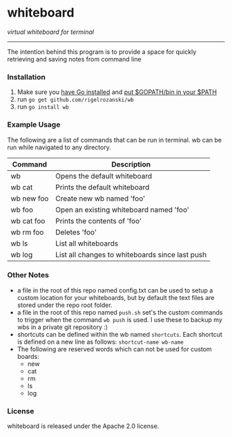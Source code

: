 # whiteboard

_virtual whiteboard for terminal_

---

The intention behind this program is to provide a space for quickly retrieving
and saving notes from command line

### Installation

1. Make sure you [have Go installed][1] and [put $GOPATH/bin in your $PATH][2]
2. run `go get github.com/rigelrozanski/wb`
3. run `go install wb`

[1]: https://golang.org/doc/install
[2]: https://github.com/tendermint/tendermint/wiki/Setting-GOPATH 
[3]: https://github.com/spf13/cobra#installing

###  Example Usage

The following are a list of commands that can be run in terminal. wb can be run
while navigated to any directory. 

| Command    | Description                                     |
|------------|-------------------------------------------------|
| wb         | Opens the default whiteboard                    |
| wb cat     | Prints the default whiteboard                   |
| wb new foo | Create new wb named 'foo'                       |
| wb foo     | Open an existing whiteboard named 'foo'         |
| wb cat foo | Prints the contents of 'foo'                    |
| wb rm foo  | Deletes 'foo'                                   |
| wb ls      | List all whiteboards                            |
| wb log     | List all changes to whiteboards since last push |

### Other Notes
 - a file in the root of this repo named config.txt can be used to setup a
   custom location for your whiteboards, but by default the text files are
   stored under the repo root folder. 
 - a file in the root of this repo named `push.sh` set's the custom commands to
   trigger when the command `wb push` is used. I use these to backup my wbs in
   a private git repository :)
 - shortcuts can be defined within the wb named `shortcuts`. Each shortcut 
   is defined on a new line as follows: `shortcut-name wb-name` 
 - The following are reserved words which can not be used for custom boards:
   - new
   - cat
   - rm
   - ls
   - log

### License

whiteboard is released under the Apache 2.0 license.
